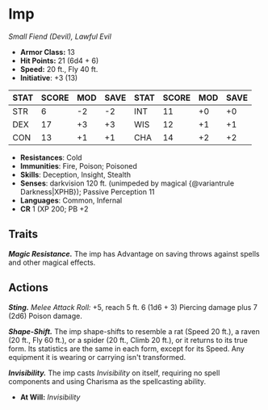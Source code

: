 # Imp

*Small Fiend (Devil), Lawful Evil*

- **Armor Class:** 13
- **Hit Points:** 21 (6d4 + 6)
- **Speed:** 20 ft., Fly 40 ft.
- **Initiative**: +3 (13)

|STAT|SCORE|MOD|SAVE|STAT|SCORE|MOD|SAVE|
| --- | --- | --- | ---- |---| --- | --- | ---- |
| STR | 6 | -2 | -2 | INT | 11 | +0 | +0 |
| DEX | 17 | +3 | +3 | WIS | 12 | +1 | +1 |
| CON | 13 | +1 | +1 | CHA | 14 | +2 | +2 |

- **Resistances**: Cold
- **Immunities**: Fire, Poison; Poisoned
- **Skills**: Deception, Insight, Stealth
- **Senses**: darkvision 120 ft. (unimpeded by magical {@variantrule Darkness|XPHB}); Passive Perception 11
- **Languages**: Common, Infernal
- **CR** 1 (XP 200; PB +2

## Traits

***Magic Resistance.*** The imp has Advantage on saving throws against spells and other magical effects.


## Actions

***Sting.*** *Melee Attack Roll:* +5, reach 5 ft. 6 (1d6 + 3) Piercing damage plus 7 (2d6) Poison damage.

***Shape-Shift.*** The imp shape-shifts to resemble a rat (Speed 20 ft.), a raven (20 ft., Fly 60 ft.), or a spider (20 ft., Climb 20 ft.), or it returns to its true form. Its statistics are the same in each form, except for its Speed. Any equipment it is wearing or carrying isn't transformed.

***Invisibility.*** The imp casts *Invisibility* on itself, requiring no spell components and using Charisma as the spellcasting ability.

- **At Will:** *Invisibility*

